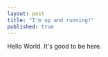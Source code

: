```yaml
---
layout: post
title: "I'm up and running!"
published: true
---
```



Hello World. It's good to be here.